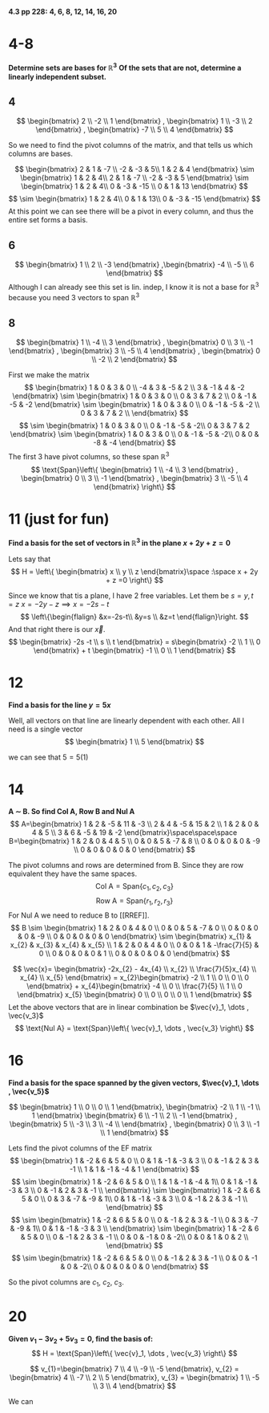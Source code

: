 **4.3 pp 228:**
**4, 6, 8, 12, 14, 16, 20**

# 4-8
**Determine sets are bases for $\mathbb{R}^3$**
**Of the sets that are not, determine a linearly independent subset.**

## 4
$$
\begin{bmatrix}
2 \\
-2 \\
1
\end{bmatrix} , \begin{bmatrix}
1 \\
-3 \\
2
\end{bmatrix} , \begin{bmatrix}
-7 \\
5 \\
4
\end{bmatrix}
$$

So we need to find the pivot columns of the matrix, and that tells us which columns are bases.

$$
\begin{bmatrix}
2  & 1 & -7 \\
-2  & -3 & 5\\
1 & 2 & 4
\end{bmatrix}
\sim 
\begin{bmatrix}
1 & 2 & 4\\
2  & 1 & -7 \\
-2  & -3 & 5
\end{bmatrix} \sim 
\begin{bmatrix}
1 & 2 & 4\\
0  & -3 & -15 \\
0  & 1 & 13
\end{bmatrix}
$$
$$
\sim  \begin{bmatrix}
1 & 2 & 4\\
0  & 1 & 13\\
0  & -3 & -15
\end{bmatrix} 
$$ 
At this point we can see there will be a pivot in every column, and thus the entire set forms a basis.

## 6
$$
\begin{bmatrix}
1 \\
2 \\
-3
\end{bmatrix} ,\begin{bmatrix}
-4 \\
-5 \\
6
\end{bmatrix}
$$
Although I can already see this set is lin. indep, I know it is not a base for $\mathbb{R}^3$ because you need 3 vectors to span $\mathbb{R}^3$

## 8
$$
\begin{bmatrix}
1 \\
-4 \\
3
\end{bmatrix}
, \begin{bmatrix}
0 \\
3 \\
-1
\end{bmatrix}
, \begin{bmatrix}
3 \\
-5 \\
4
\end{bmatrix}
, \begin{bmatrix}
0 \\
-2 \\
2
\end{bmatrix}
$$

First we make the matrix
$$
\begin{bmatrix}
1 & 0 & 3 & 0 \\
-4 & 3 & -5 & 2 \\
3 & -1 & 4 & -2
\end{bmatrix} \sim 
\begin{bmatrix}
1 & 0 & 3 & 0 \\
0 & 3 & 7 & 2 \\
0 & -1 & -5 & -2
\end{bmatrix} \sim 
\begin{bmatrix}
1 & 0 & 3 & 0 \\
0 & -1 & -5 & -2 \\
0 & 3 & 7 & 2 \\
\end{bmatrix}
$$
$$
\sim \begin{bmatrix}
1 & 0 & 3 & 0 \\
0 & -1 & -5 & -2\\
0 & 3 & 7 & 2 
\end{bmatrix} \sim 
\begin{bmatrix}
1 & 0 & 3 & 0 \\
0 & -1 & -5 & -2\\
0 & 0 & -8 & -4
\end{bmatrix}
$$
The first 3 have pivot columns, so these span $\mathbb{R}^3$
$$
\text{Span}\left\{  
\begin{bmatrix}
1 \\
-4 \\
3
\end{bmatrix}
, \begin{bmatrix}
0 \\
3 \\
-1
\end{bmatrix}
, \begin{bmatrix}
3 \\
-5 \\
4
\end{bmatrix}
\right\}
$$

# 11 (just for fun)
**Find a basis for the set of vectors in $\mathbb{R}^3$ in the plane $x + 2y + z = 0$**

Lets say that
$$
H = \left\{ 
\begin{bmatrix}
x \\
y \\
z
\end{bmatrix}\space :\space x + 2y + z =0
\right\} 
$$

Since we know that tis a plane, I have 2 free variables. Let them be $s=y, t=z$
$x=-2y-z \implies x=-2s-t$
$$
\left\{\begin{flalign}
&x=-2s-t\\
&y=s \\
&z=t
\end{flalign}\right.
$$
And that right there is our $\vec{x}$. 
$$
\begin{bmatrix}
-2s -t \\
s \\
t
\end{bmatrix} = s\begin{bmatrix}
-2 \\
1 \\
0
\end{bmatrix} + t \begin{bmatrix}
-1 \\
0 \\
1
\end{bmatrix}
$$

# 12
**Find a basis for the line $y=5x$**


Well, all vectors on that line are linearly dependent with each other. All I need is a single vector
$$
\begin{bmatrix}
1 \\
5
\end{bmatrix}
$$

we can see that $5=5(1)$

# 14
**A $\sim$ B. So find $\text{Col A}$, $\text{Row B}$ and $\text{Nul A}$**
$$
A=\begin{bmatrix}
1 & 2 & -5 & 11 & -3 \\
2 & 4 & -5 & 15 & 2 \\
1 & 2 & 0 & 4 & 5 \\
3 & 6 & -5 & 19 & -2
\end{bmatrix}\space\space\space B=\begin{bmatrix}
1 & 2 & 0 & 4 & 5 \\
0 & 0 & 5 & -7 & 8 \\
0 & 0 & 0 & 0 & -9 \\
0 & 0 & 0 & 0 & 0
\end{bmatrix}
$$


The pivot columns and rows are determined from B. Since they are row equivalent they have the same spaces.
$$\text{Col A}= \text{Span}\left\{ c_{1},c_{2},c_{3}\right\}$$
$$
\text{Row A} = \text{Span}\left\{
r_{1},r_{2},r_{3}
\right\}
$$
For $\text{Nul A}$ we need to reduce B to [[RREF]].
$$
B \sim \begin{bmatrix}
1 & 2 & 0 & 4 & 0 \\
0 & 0 & 5 & -7 & 0 \\
0 & 0 & 0 & 0 & -9 \\
0 & 0 & 0 & 0 & 0
\end{bmatrix} \sim \begin{bmatrix}
x_{1} & x_{2} & x_{3} & x_{4} & x_{5} \\
1 & 2 & 0 & 4 & 0 \\
0 & 0 & 1 & -\frac{7}{5} & 0 \\
0 & 0 & 0 & 0 & 1 \\
0 & 0 & 0 & 0 & 0
\end{bmatrix}
$$

$$
\vec{x}=
\begin{bmatrix}
-2x_{2} - 4x_{4} \\
x_{2} \\
\frac{7}{5}x_{4} \\
x_{4} \\
x_{5}
\end{bmatrix} = x_{2}\begin{bmatrix}
-2 \\
1 \\
0 \\
0 \\
0
\end{bmatrix} + x_{4}\begin{bmatrix}
-4 \\
0 \\
\frac{7}{5} \\
1 \\
0
\end{bmatrix} x_{5} \begin{bmatrix}
0 \\
0 \\
0 \\
0 \\
1
\end{bmatrix}
$$
Let the above vectors that are in linear combination be $\vec{v}_1, \dots , \vec{v_3}$
$$
\text{Nul A} = \text{Span}\left\{
\vec{v}_1, \dots , \vec{v_3}
\right\}
$$

# 16
**Find a basis for the space spanned by the given vectors, $\vec{v}_1, \dots , \vec{v_5}$** 

$$
\begin{bmatrix}
1 \\
0 \\
0 \\
1
\end{bmatrix},
\begin{bmatrix}
-2 \\
1 \\
-1 \\
1
\end{bmatrix}
\begin{bmatrix}
6 \\
-1 \\
2 \\
-1
\end{bmatrix}
,
\begin{bmatrix}
5 \\
-3 \\
3 \\
-4 \\
\end{bmatrix}
,
\begin{bmatrix}
0 \\
3 \\
-1 \\
1
\end{bmatrix}
$$

Lets find the pivot columns of the EF matrix
$$
\begin{bmatrix}
1 & -2 & 6 & 5 & 0 \\
0 & 1 & -1 & -3 & 3 \\
0 & -1 & 2 & 3 & -1 \\
1 & 1 & -1 & -4 & 1
\end{bmatrix}
$$
$$
\sim \begin{bmatrix}
1 & -2 & 6 & 5 & 0 \\
1 & 1 & -1 & -4 & 1\\
0 & 1 & -1 & -3 & 3 \\
0 & -1 & 2 & 3 & -1 \\
\end{bmatrix} \sim 
\begin{bmatrix}
1 & -2 & 6 & 5 & 0 \\
0 & 3 & -7 & -9 & 1\\
0 & 1 & -1 & -3 & 3 \\
0 & -1 & 2 & 3 & -1 \\
\end{bmatrix}
$$
$$
\sim \begin{bmatrix}
1 & -2 & 6 & 5 & 0 \\
0 & -1 & 2 & 3 & -1 \\
0 & 3 & -7 & -9 & 1\\
0 & 1 & -1 & -3 & 3 \\
\end{bmatrix} \sim \begin{bmatrix}
1 & -2 & 6 & 5 & 0 \\
0 & -1 & 2 & 3 & -1 \\
0 & 0 & -1 & 0 & -2\\
0 & 0 & 1 & 0 & 2 \\
\end{bmatrix}
$$
$$
\sim 
\begin{bmatrix}
1 & -2 & 6 & 5 & 0 \\
0 & -1 & 2 & 3 & -1 \\
0 & 0 & -1 & 0 & -2\\
0 & 0 & 0 & 0 & 0
\end{bmatrix}
$$

So the pivot columns are $c_{1}$, $c_{2}$, $c_{3}$.

# 20
**Given $v_{1}-3v_{2}+5v_{3}=0$, find the basis of:**
$$
H = \text{Span}\left\{
\vec{v}_1, \dots , \vec{v_3}
\right\}
$$

$$
v_{1}=\begin{bmatrix}
7 \\
4 \\
-9 \\
-5
\end{bmatrix}, v_{2} = \begin{bmatrix}
4 \\
-7 \\
2 \\
5
\end{bmatrix}, v_{3} = \begin{bmatrix}
1 \\
-5 \\
3 \\
4
\end{bmatrix}
$$

We can 